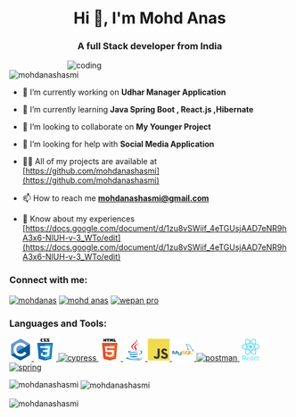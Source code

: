 <h1 align="center">Hi 👋, I'm Mohd Anas</h1>
<h3 align="center">A full Stack developer from India</h3>

<img align = "right" alt = "coding" width = "400" src = "https://media.tenor.com/qJ5evVs-_uUAAAAS/coding.gif">

<p align="left"> <img src="https://komarev.com/ghpvc/?username=mohdanashasmi&label=Profile%20views&color=0e75b6&style=flat" alt="mohdanashasmi" /> </p>

- 🔭 I’m currently working on **Udhar Manager Application**

- 🌱 I’m currently learning **Java Spring Boot , React.js ,Hibernate**

- 👯 I’m looking to collaborate on **My Younger Project**

- 🤝 I’m looking for help with **Social Media Application**

- 👨‍💻 All of my projects are available at [https://github.com/mohdanashasmi](https://github.com/mohdanashasmi)

- 📫 How to reach me **mohdanashasmi@gmail.com**

- 📄 Know about my experiences [https://docs.google.com/document/d/1zu8vSWiif_4eTGUsjAAD7eNR9hA3x6-NlUH-v-3_WTo/edit](https://docs.google.com/document/d/1zu8vSWiif_4eTGUsjAAD7eNR9hA3x6-NlUH-v-3_WTo/edit)

<h3 align="left">Connect with me:</h3>
<p align="left">
<a href="https://linkedin.com/in/mohdanas" target="blank"><img align="center" src="https://raw.githubusercontent.com/rahuldkjain/github-profile-readme-generator/master/src/images/icons/Social/linked-in-alt.svg" alt="mohdanas" height="30" width="40" /></a>
<a href="https://fb.com/mohd anas" target="blank"><img align="center" src="https://raw.githubusercontent.com/rahuldkjain/github-profile-readme-generator/master/src/images/icons/Social/facebook.svg" alt="mohd anas" height="30" width="40" /></a>
<a href="https://www.youtube.com/c/wepan pro" target="blank"><img align="center" src="https://raw.githubusercontent.com/rahuldkjain/github-profile-readme-generator/master/src/images/icons/Social/youtube.svg" alt="wepan pro" height="30" width="40" /></a>
</p>

<h3 align="left">Languages and Tools:</h3>
<p align="left"> <a href="https://www.cprogramming.com/" target="_blank" rel="noreferrer"> <img src="https://raw.githubusercontent.com/devicons/devicon/master/icons/c/c-original.svg" alt="c" width="40" height="40"/> </a> <a href="https://www.w3schools.com/css/" target="_blank" rel="noreferrer"> <img src="https://raw.githubusercontent.com/devicons/devicon/master/icons/css3/css3-original-wordmark.svg" alt="css3" width="40" height="40"/> </a> <a href="https://www.cypress.io" target="_blank" rel="noreferrer"> <img src="https://raw.githubusercontent.com/simple-icons/simple-icons/6e46ec1fc23b60c8fd0d2f2ff46db82e16dbd75f/icons/cypress.svg" alt="cypress" width="40" height="40"/> </a> <a href="https://www.w3.org/html/" target="_blank" rel="noreferrer"> <img src="https://raw.githubusercontent.com/devicons/devicon/master/icons/html5/html5-original-wordmark.svg" alt="html5" width="40" height="40"/> </a> <a href="https://www.java.com" target="_blank" rel="noreferrer"> <img src="https://raw.githubusercontent.com/devicons/devicon/master/icons/java/java-original.svg" alt="java" width="40" height="40"/> </a> <a href="https://developer.mozilla.org/en-US/docs/Web/JavaScript" target="_blank" rel="noreferrer"> <img src="https://raw.githubusercontent.com/devicons/devicon/master/icons/javascript/javascript-original.svg" alt="javascript" width="40" height="40"/> </a> <a href="https://www.mysql.com/" target="_blank" rel="noreferrer"> <img src="https://raw.githubusercontent.com/devicons/devicon/master/icons/mysql/mysql-original-wordmark.svg" alt="mysql" width="40" height="40"/> </a> <a href="https://postman.com" target="_blank" rel="noreferrer"> <img src="https://www.vectorlogo.zone/logos/getpostman/getpostman-icon.svg" alt="postman" width="40" height="40"/> </a> <a href="https://reactjs.org/" target="_blank" rel="noreferrer"> <img src="https://raw.githubusercontent.com/devicons/devicon/master/icons/react/react-original-wordmark.svg" alt="react" width="40" height="40"/> </a> <a href="https://spring.io/" target="_blank" rel="noreferrer"> <img src="https://www.vectorlogo.zone/logos/springio/springio-icon.svg" alt="spring" width="40" height="40"/> </a> </p>

<p><img align="left" src="https://github-readme-stats.vercel.app/api/top-langs?username=mohdanashasmi&show_icons=true&locale=en&layout=compact" alt="mohdanashasmi" /></p>

<p>&nbsp;<img align="center" src="https://github-readme-stats.vercel.app/api?username=mohdanashasmi&show_icons=true&locale=en" alt="mohdanashasmi" /></p>

<p><img align="center" src="https://github-readme-streak-stats.herokuapp.com/?user=mohdanashasmi&" alt="mohdanashasmi" /></p>
